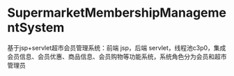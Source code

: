 # SupermarketMembershipManagementSystem
 基于jsp+servlet超市会员管理系统：前端 jsp，后端 servlet，线程池c3p0，集成会员信息、会员优惠、商品信息、会员购物等功能系统，系统角色分为会员和超市管理员
